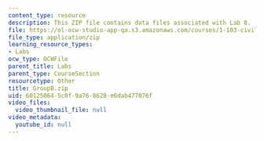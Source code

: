 ```yaml
---
content_type: resource
description: This ZIP file contains data files associated with Lab 8.
file: https://ol-ocw-studio-app-qa.s3.amazonaws.com/courses/1-103-civil-engineering-materials-laboratory-spring-2004/601250645c0f9a768628e6dab477076f_GroupB.zip
file_type: application/zip
learning_resource_types:
- Labs
ocw_type: OCWFile
parent_title: Labs
parent_type: CourseSection
resourcetype: Other
title: GroupB.zip
uid: 60125064-5c0f-9a76-8628-e6dab477076f
video_files:
  video_thumbnail_file: null
video_metadata:
  youtube_id: null
---
```

